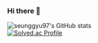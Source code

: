 ### Hi there 👋

![seunggyu97's GitHub stats](https://github-readme-stats.vercel.app/api?username=seunggyu97&show_icons=true&theme=dark)   
 [![Solved.ac Profile](http://mazassumnida.wtf/api/generate_badge?boj=seunggyu97)](https://solved.ac/seunggyu97)
